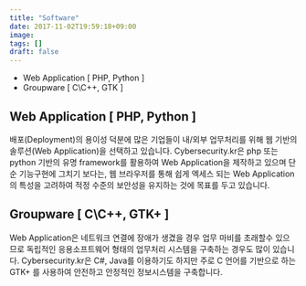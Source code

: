 ```yaml
---
title: "Software"
date: 2017-11-02T19:59:18+09:00
image: 
tags: []
draft: false
---
```

* Web Application \[ PHP, Python \]
* Groupware \[ C\C++, GTK \]

<!--more-->
## Web Application \[ PHP, Python \]

배포(Deployment)의 용이성 덕분에 많은 기업들이 내/외부 업무처리를 위해 웹 기반의 솔루션(Web Application)을 선택하고 있습니다. Cybersecurity.kr은 php 또는 python 기반의 유명 framework를 활용하여 Web Application을 제작하고 있으며 단순 기능구현에 그치기 보다는, 웹 브라우저를 통해 쉽게 엑세스 되는 Web Application의 특성을 고려하여 적정 수준의 보안성을 유지하는 것에 목표를 두고 있습니다.

## Groupware \[ C\C++, GTK+ \]

Web Application은 네트워크 연결에 장애가 생겼을 경우 업무 마비를 초래할수 있으므로 독립적인 응용소프트웨어 형태의 업무처리 시스템을 구축하는 경우도 많이 있습니다. Cybersecurity.kr은 C#, Java를 이용하기도 하지만 주로 C 언어를 기반으로 하는 GTK+ 를 사용하여 안전하고 안정적인 정보시스템을 구축합니다.
